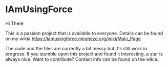 # IAmUsingForce
 
Hi There

This is a passion project that is available to everyone.
Details can be found on my wikia https://iamusingforce.miraheze.org/wiki/Main_Page

The code and the files are currently a bit messy but it's still work in progress.
If you stumble upon this project and found it interesting, a star is always nice.
Want to contribute? Contact info can be found on the wikia.
